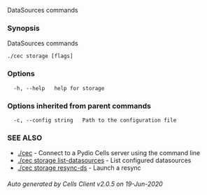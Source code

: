 DataSources commands

### Synopsis

DataSources commands

```
./cec storage [flags]
```

### Options

```
  -h, --help   help for storage
```

### Options inherited from parent commands

```
  -c, --config string   Path to the configuration file
```

### SEE ALSO

* [./cec](./cec)	 - Connect to a Pydio Cells server using the command line
* [./cec storage list-datasources](./cec-storage-list-datasources)	 - List configured datasources
* [./cec storage resync-ds](./cec-storage-resync-ds)	 - Launch a resync

###### Auto generated by Cells Client v2.0.5 on 19-Jun-2020
